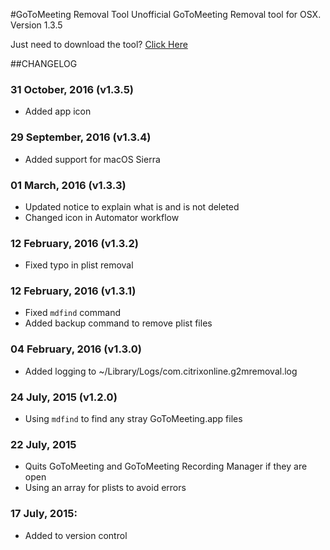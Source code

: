 #GoToMeeting Removal Tool
Unofficial GoToMeeting Removal tool for OSX.  
Version 1.3.5

Just need to download the tool? [Click Here](https://github.com/robotmachine/GoToMeeting-Removal-Tool/releases/download/v1.3.5/GoToMeeting-Removal-Tool-v1.3.5.zip)  

##CHANGELOG
### 31 October, 2016 (v1.3.5)
* Added app icon

### 29 September, 2016 (v1.3.4)
* Added support for macOS Sierra  


### 01 March, 2016 (v1.3.3)
* Updated notice to explain what is and is not deleted
* Changed icon in Automator workflow

### 12 February, 2016 (v1.3.2)
* Fixed typo in plist removal

### 12 February, 2016 (v1.3.1)
* Fixed `mdfind` command
* Added backup command to remove plist files

### 04 February, 2016 (v1.3.0)
* Added logging to ~/Library/Logs/com.citrixonline.g2mremoval.log

### 24 July, 2015 (v1.2.0)
* Using `mdfind` to find any stray GoToMeeting.app files

### 22 July, 2015
* Quits GoToMeeting and GoToMeeting Recording Manager if they are open
* Using an array for plists to avoid errors

### 17 July, 2015:  
* Added to version control
